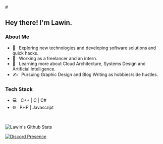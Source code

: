 #<h2> Hey there! I'm Lawin.</h2>

<h3> About Me </h3>

- :thinking: &nbsp; Exploring new technologies and developing software solutions and quick hacks.
- :briefcase: &nbsp; Working as a freelancer and an intern.
- :seedling: &nbsp; Learning more about Cloud Architecture, Systems Design and Artificial Intelligence.
- :writing_hand: &nbsp; Pursuing Graphic Design and Blog Writing as hobbies/side hustles.

<h3> Tech Stack</h3>

- :computer: &nbsp; C++ | C | C#
- :globe_with_meridians: &nbsp; PHP | Javascript

<br/>

![Lawin's Github Stats](https://github-readme-stats.vercel.app/api?username=lawinstar&show_icons=true_color=fff&icon_color=79ff97&text_color=9f9f9f&bg_color=151515)

[![Discord Presence](https://lanyard-profile-readme.vercel.app/api/830810388035010631?theme=dark&bg=000e27&animated=false&hideDiscrim=false&borderRadius=30px)](https://discord.com/users/830810388035010631)
